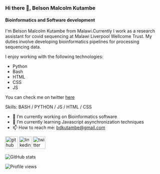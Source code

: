 ### Hi there 👋, Belson Malcolm Kutambe
#### Bioinformatics and Software development
I'm Belson Malcolm Kutambe from Malawi.Currently I work as a research assistant for covid sequencing at Malawi Liverpool Wellcome Trust.
My duties involve developing bioinformatics pipelines for processing sequencing data.

I enjoy working with the following technologies:
- Python
- Bash
- HTML
- CSS
- JS

You can check me on twitter [here](https://twitter.com/sasareya)

Skills: BASH / PYTHON / JS / HTML / CSS

- 🔭 I’m currently working on Bioinformatics software 
- 🌱 I’m currently learning Javascript asynchronization techniques 
- 📫 How to reach me: bdkutambe@gmail.com 


[<img src='https://cdn.jsdelivr.net/npm/simple-icons@3.0.1/icons/github.svg' alt='github' height='40'>](https://github.com/MalcolmorianVII)  [<img src='https://cdn.jsdelivr.net/npm/simple-icons@3.0.1/icons/linkedin.svg' alt='linkedin' height='40'>](https://www.linkedin.com/in/belson-malcolm-kutambe-a53a6894/)  [<img src='https://cdn.jsdelivr.net/npm/simple-icons@3.0.1/icons/twitter.svg' alt='twitter' height='40'>](https://twitter.com/@sasareya)  

![GitHub stats](https://github-readme-stats.vercel.app/api?username=MalcolmorianVII&show_icons=true)  

![Profile views](https://gpvc.arturio.dev/MalcolmorianVII)  
